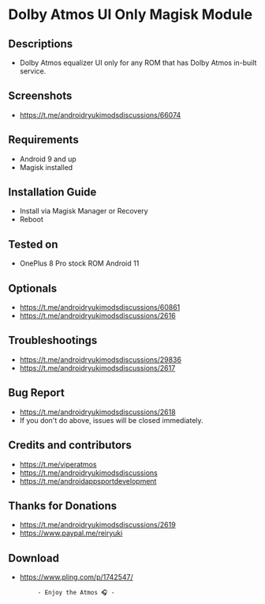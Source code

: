 # Dolby Atmos UI Only Magisk Module

## Descriptions
- Dolby Atmos equalizer UI only for any ROM that has Dolby Atmos in-built service.

## Screenshots
- https://t.me/androidryukimodsdiscussions/66074

## Requirements
- Android 9 and up
- Magisk installed

## Installation Guide
- Install via Magisk Manager or Recovery
- Reboot

## Tested on
- OnePlus 8 Pro stock ROM Android 11

## Optionals
- https://t.me/androidryukimodsdiscussions/60861
- https://t.me/androidryukimodsdiscussions/2616

## Troubleshootings
- https://t.me/androidryukimodsdiscussions/29836
- https://t.me/androidryukimodsdiscussions/2617

## Bug Report
- https://t.me/androidryukimodsdiscussions/2618
- If you don't do above, issues will be closed immediately.

## Credits and contributors
- https://t.me/viperatmos
- https://t.me/androidryukimodsdiscussions
- https://t.me/androidappsportdevelopment

## Thanks for Donations
- https://t.me/androidryukimodsdiscussions/2619
- https://www.paypal.me/reiryuki

## Download
- https://www.pling.com/p/1742547/



           - Enjoy the Atmos 🎧 -

